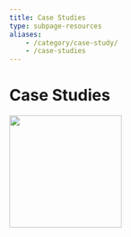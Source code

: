 ```yaml
---
title: Case Studies
type: subpage-resources
aliases:
    - /category/case-study/
    - /case-studies
---
```


<div class="blog-main subpage-resources">
<div class="hero jumbotron jumbotron-fluid">
        <div class="container-fluid">
            <div class="row">
                <div class="col-xl-5 offset-xl-2 col-lg-7 offset-lg-1 col-md-10 offset-md-1 col-sm-10 offset-sm-1 col-xs-12">
                        <h1 class="display-4">Case Studies</h1>
                </div>
                <div class="hero-image-container col-xl-3 offset-xl-0 col-lg-2 offset-lg-0 col-md-10 offset-md-1 col-sm-10 offset-sm-1 col-xs-12">
                    <img src="/images/resources-landing.svg" width="200px">
                </div>
            </div>
        </div>
        </div>